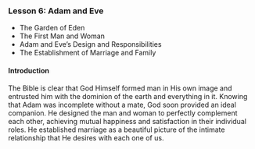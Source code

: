 ### Lesson 6: Adam and Eve

* The Garden of Eden* The First Man and Woman* Adam and Eve’s Design and Responsibilities* The Establishment of Marriage and Family

#### Introduction

The Bible is clear that God Himself formed man in His own image and entrusted him with the dominion of the earth and everything in it. Knowing that Adam was incomplete without a mate, God soon provided an ideal companion. He designed the man and woman to perfectly complement each other, achieving mutual happiness and satisfaction in their individual roles. He established marriage as a beautiful picture of the intimate relationship that He desires with each one of us.